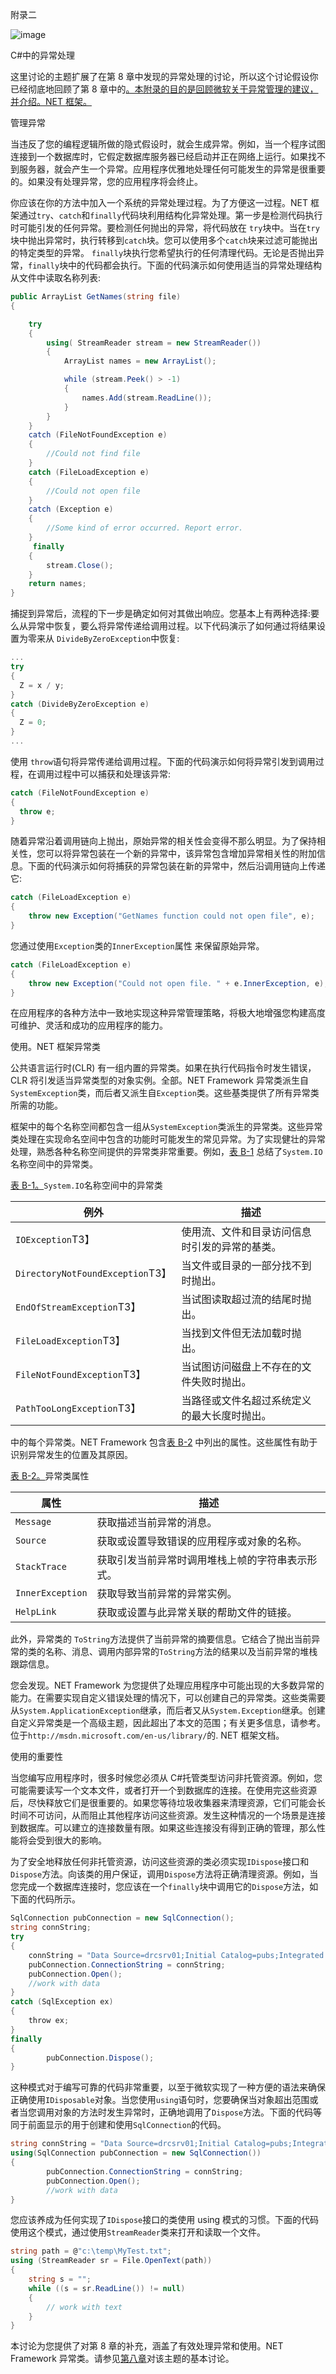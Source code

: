 附录二

![image](images/frontdot.jpg)

C#中的异常处理

这里讨论的主题扩展了在第 8 章中发现的异常处理的讨论，所以这个讨论假设你已经彻底地回顾了第 8 章中的[。本附录的目的是回顾微软关于异常管理的建议，并介绍。NET 框架。](08.html)

管理异常

当违反了您的编程逻辑所做的隐式假设时，就会生成异常。例如，当一个程序试图连接到一个数据库时，它假定数据库服务器已经启动并正在网络上运行。如果找不到服务器，就会产生一个异常。应用程序优雅地处理任何可能发生的异常是很重要的。如果没有处理异常，您的应用程序将会终止。

你应该在你的方法中加入一个系统的异常处理过程。为了方便这一过程。NET 框架通过`try`、`catch`和`finally`代码块利用结构化异常处理。第一步是检测代码执行时可能引发的任何异常。要检测任何抛出的异常，将代码放在 `try`块中。当在`try`块中抛出异常时，执行转移到`catch`块。您可以使用多个`catch`块来过滤可能抛出的特定类型的异常。 `finally`块执行您希望执行的任何清理代码。无论是否抛出异常，`finally`块中的代码都会执行。下面的代码演示如何使用适当的异常处理结构从文件中读取名称列表:

```cs
public ArrayList GetNames(string file)
{

    try
    {
        using( StreamReader stream = new StreamReader())
        {
            ArrayList names = new ArrayList();

            while (stream.Peek() > -1)
            {
                names.Add(stream.ReadLine());
            }
        }
    }
    catch (FileNotFoundException e)
    {
        //Could not find file
    }
    catch (FileLoadException e)
    {
        //Could not open file
    }
    catch (Exception e)
    {
        //Some kind of error occurred. Report error.
    }
     finally
    {
        stream.Close();
    }
    return names;
}
```

捕捉到异常后，流程的下一步是确定如何对其做出响应。您基本上有两种选择:要么从异常中恢复，要么将异常传递给调用过程。以下代码演示了如何通过将结果设置为零来从 `DivideByZeroException`中恢复:

```cs
... 
try
{
  Z = x / y;
}
catch (DivideByZeroException e)
{
  Z = 0;
}
... 
```

使用 `throw`语句将异常传递给调用过程。下面的代码演示如何将异常引发到调用过程，在调用过程中可以捕获和处理该异常:

```cs
catch (FileNotFoundException e)
{
  throw e;
}
```

随着异常沿着调用链向上抛出，原始异常的相关性会变得不那么明显。为了保持相关性，您可以将异常包装在一个新的异常中，该异常包含增加异常相关性的附加信息。下面的代码演示如何将捕获的异常包装在新的异常中，然后沿调用链向上传递它:

```cs
catch (FileLoadException e)
{
    throw new Exception("GetNames function could not open file", e);
}
```

您通过使用`Exception`类的`InnerException`属性 来保留原始异常。

```cs
catch (FileLoadException e)
{
    throw new Exception("Could not open file. " + e.InnerException, e);
}
```

在应用程序的各种方法中一致地实现这种异常管理策略，将极大地增强您构建高度可维护、灵活和成功的应用程序的能力。

使用。NET 框架异常类

公共语言运行时(CLR) 有一组内置的异常类。如果在执行代码指令时发生错误，CLR 将引发适当异常类型的对象实例。全部。NET Framework 异常类派生自`SystemException`类，而后者又派生自`Exception`类。这些基类提供了所有异常类所需的功能。

框架中的每个名称空间都包含一组从`SystemException`类派生的异常类。这些异常类处理在实现命名空间中包含的功能时可能发生的常见异常。为了实现健壮的异常处理，熟悉各种名称空间提供的异常类非常重要。例如，[表 B-1](#Tab1) 总结了`System.IO`名称空间中的异常类。

[表 B-1。](#_Tab1)`System.IO`名称空间中的异常类

| 例外 | **描述** |
| --- | --- |
| `IOException`T3】 | 使用流、文件和目录访问信息时引发的异常的基类。 |
| `DirectoryNotFoundException`T3】 | 当文件或目录的一部分找不到时抛出。 |
| `EndOfStreamException`T3】 | 当试图读取超过流的结尾时抛出。 |
| `FileLoadException`T3】 | 当找到文件但无法加载时抛出。 |
| `FileNotFoundException`T3】 | 当试图访问磁盘上不存在的文件失败时抛出。 |
| `PathTooLongException`T3】 | 当路径或文件名超过系统定义的最大长度时抛出。 |

中的每个异常类。NET Framework 包含[表 B-2](#Tab2) 中列出的属性。这些属性有助于识别异常发生的位置及其原因。

[表 B-2。](#_Tab2)异常类属性

| **属性** | **描述** |
| --- | --- |
| `Message` | 获取描述当前异常的消息。 |
| `Source` | 获取或设置导致错误的应用程序或对象的名称。 |
| `StackTrace` | 获取引发当前异常时调用堆栈上帧的字符串表示形式。 |
| `InnerException` | 获取导致当前异常的异常实例。 |
| `HelpLink` | 获取或设置与此异常关联的帮助文件的链接。 |

此外，异常类的 `ToString`方法提供了当前异常的摘要信息。它结合了抛出当前异常的类的名称、消息、调用内部异常的`ToString`方法的结果以及当前异常的堆栈跟踪信息。

您会发现。NET Framework 为您提供了处理应用程序中可能出现的大多数异常的能力。在需要实现自定义错误处理的情况下，可以创建自己的异常类。这些类需要从`System.ApplicationException`继承，而后者又从`System.Exception`继承。创建自定义异常类是一个高级主题，因此超出了本文的范围；有关更多信息，请参考。位于`http://msdn.microsoft.com/en-us/library/`的. NET 框架文档。

使用的重要性

当您编写应用程序时，很多时候您必须从 C#托管类型访问非托管资源。例如，您可能需要读写一个文本文件，或者打开一个到数据库的连接。在使用完这些资源后，尽快释放它们是很重要的。如果您等待垃圾收集器来清理资源，它们可能会长时间不可访问，从而阻止其他程序访问这些资源。发生这种情况的一个场景是连接到数据库。可以建立的连接数量有限。如果这些连接没有得到正确的管理，那么性能将会受到很大的影响。

为了安全地释放任何非托管资源，访问这些资源的类必须实现`IDispose`接口和`Dispose`方法。向该类的用户保证，调用`Dispose`方法将正确清理资源。例如，当您完成一个数据库连接时，您应该在一个`finally`块中调用它的`Dispose`方法，如下面的代码所示。

```cs
SqlConnection pubConnection = new SqlConnection();
string connString;
try
{
    connString = "Data Source=drcsrv01;Initial Catalog=pubs;Integrated Security=True";
    pubConnection.ConnectionString = connString;
    pubConnection.Open();
    //work with data
}
catch (SqlException ex)
{
    throw ex;
}
finally
{
        pubConnection.Dispose();
}
```

这种模式对于编写可靠的代码非常重要，以至于微软实现了一种方便的语法来确保正确使用`IDisposable`对象。当您使用`using`语句时，您要确保当对象超出范围或者当您调用对象的方法时发生异常时，正确地调用了`Dispose`方法。下面的代码等同于前面显示的用于创建和使用`SqlConnection`的代码。

```cs
string connString = "Data Source=drcsrv01;Initial Catalog=pubs;Integrated Security=True";
using(SqlConnection pubConnection = new SqlConnection())
{
        pubConnection.ConnectionString = connString;
        pubConnection.Open();
        //work with data
}
```

您应该养成为任何实现了`IDispose`接口的类使用 using 模式的习惯。下面的代码使用这个模式，通过使用`StreamReader`类来打开和读取一个文件。

```cs
string path = @"c:\temp\MyTest.txt";
using (StreamReader sr = File.OpenText(path))
{
    string s = "";
    while ((s = sr.ReadLine()) != null)
    {
        // work with text
    }
}
```

本讨论为您提供了对第 8 章的补充，涵盖了有效处理异常和使用。NET Framework 异常类。请参见[第八章](08.html)对该主题的基本讨论。